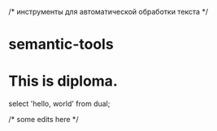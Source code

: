 /* инструменты для автоматической обработки текста */

# semantic-tools
# This is diploma. 

select 'hello, world' from dual;

/* some edits here */
